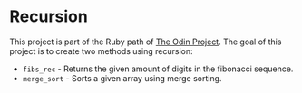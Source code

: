 # Recursion

This project is part of the Ruby path of [The Odin Project](https://www.theodinproject.com/https:/). The goal of this project is to create two methods using recursion:

* `fibs_rec` - Returns the given amount of digits in the fibonacci sequence.
* `merge_sort` - Sorts a given array using merge sorting.
